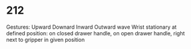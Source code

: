# 212

Gestures:
  Upward Downard Inward Outward wave
  Wrist stationary at defined position: on closed drawer handle, on open drawer handle, right next to gripper in given position
